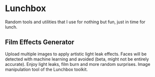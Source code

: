 # Lunchbox
Random tools and utilities that I use for nothing but fun, just in time for lunch.

## Film Effects Generator
Upload multiple images to apply artistic light leak effects. Faces will be detected with machine learning and avoided (beta, might not be entirely accurate). Enjoy light leaks, film burn and more random surprises. Image manipulation tool of the Lunchbox toolkit.